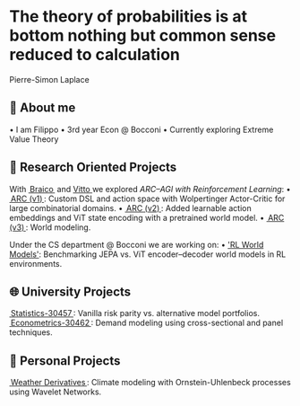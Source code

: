 # The theory of probabilities is at bottom nothing but common sense reduced to calculation
Pierre-Simon Laplace

## 🪽 About me 
•⁠  I am Filippo
•⁠  3rd year Econ @ Bocconi
•⁠  Currently exploring Extreme Value Theory

## 🥼 Research Oriented Projects

With [⁠ Braico ⁠](https://github.com/francescobraicovich) and [ Vitto ](https://github.com/garavels) we explored *ARC–AGI with Reinforcement Learning*:
•⁠  ⁠[⁠ ARC (v1) ⁠](https://github.com/francescobraicovich/ARC): Custom DSL and action space with Wolpertinger Actor-Critic for large combinatorial domains.
•⁠  ⁠[⁠ ARC (v2) ⁠](https://github.com/francescobraicovich/ARC2): Added learnable action embeddings and ViT state encoding with a pretrained world model.
•⁠  ⁠[⁠ ARC (v3) ⁠](https://github.com/francescobraicovich/ARC3): World modeling.

Under the CS department @ Bocconi we are working on:
•⁠  ⁠['RL World Models'](https://github.com/bocconi-narcos/latent-world-models): Benchmarking JEPA vs. ViT encoder–decoder world models in RL environments.

## 🌐 University Projects
 [⁠ Statistics-30457 ⁠](https://github.com/garavels/Statistics-30457): Vanilla risk parity vs. alternative model portfolios.
 [⁠ Econometrics-30462 ⁠](https://github.com/filobayesian/Econometrics-30462): Demand modeling using cross-sectional and panel techniques.


## 💭 Personal Projects
 [⁠ Weather Derivatives ⁠](https://github.com/GianiRanzetti/Minerva---Weather-Derivatives): Climate modeling with Ornstein-Uhlenbeck processes using Wavelet Networks.
